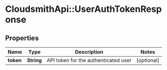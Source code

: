 # CloudsmithApi::UserAuthTokenResponse

## Properties
Name | Type | Description | Notes
------------ | ------------- | ------------- | -------------
**token** | **String** | API token for the authenticated user | [optional] 


